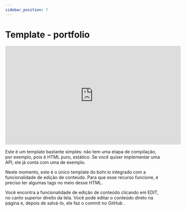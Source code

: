 ```yaml
---
sidebar_position: 7
---
```


# Template - portfolio

<p style="text-align: center;"><iframe width="560" height="315" src="https://www.youtube.com/embed/Y14gKEz8K6E" title="YouTube video player" frameborder="0" allow="accelerometer; autoplay; clipboard-write; encrypted-media; gyroscope; picture-in-picture" allowfullscreen></iframe></p>

Este é um template bastante simples: não tem uma etapa de compilação, por exemplo, pois é HTML puro, estático. Se você quiser implementar uma API, ele já conta com uma de exemplo.

Neste momento, este é o único template do bohr.io integrado com a funcionalidade de edição de conteúdo. Para que esse recurso funcione, é preciso ter algumas tags no meio desse HTML.

Você encontra a funcionalidade de edição de conteúdo clicando em EDIT, no canto superior direito da tela. Você pode editar o conteúdo direto na página e, depois de salvá-lo, ele faz o commit no GitHub .
